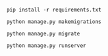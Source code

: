 ```commandline
pip install -r requirements.txt
```

```commandline
python manage.py makemigrations
```


```commandline
python manage.py migrate
```


```commandline
python manage.py runserver
```

